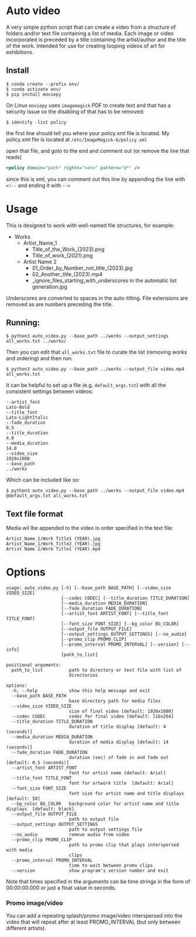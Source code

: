 # Auto video

A very simple python script that can create a video from a structure of folders and/or text file containing a list of media. Each image or video incorporated is preceded by a title containing the artist/author and the title of the work. Intended for use for creating looping videos of art for exhibitions.

## Install

```
$ conda create --prefix env/
$ conda activate env/
$ pip install moviepy
```

On Linux `moviepy` uses `imagemagick` PDF to create text and that has a security issue so the disabling of that has to be removed:

```
$ identify -list policy
```
the first line should tell you where your policy.xml file is located. My policy.xml file is located at `/etc/ImageMagick-6/policy.xml`

open that file, and goto to the end and comment out (or remove the line that reads)

```svg
<policy domain="path" rights="none" pattern="@*" />
```

since this is xml, you can comment out this line by appending the line with `<!--` and ending it with `-->`


# Usage

This is designed to work with well-named file structures, for example:

- Works
  - Artist_Name_1
    - Title_of_the_Work_(2023).png
    - Title_of_work_(2021).png
  - Artist Name 2
    - 01_Order_by_Number_not_title_(2023).jpg
    - 02_Another_title_(2023).mp4
    - _ignore_files_starting_with_underscores in the automatic list generation.jpg

Underscores are converted to spaces in the auto-titling. File extensions are removed as are numbers preceding the title.


## Running:

```
$ python3 auto_video.py --base_path ../works --output_settings all_works.txt ../works/
```

Then you can edit that `all_works.txt` file to curate the list (removing works and ordering) and then run:

```
$ python3 auto_video.py --base_path ../works --output_file video.mp4 all_works.txt
```

It can be helpful to set up a file (e.g. `default_args.txt`) with all the consistent settings between videos:
```
--artist_font
Lato-Bold
--title_font
Lato-LightItalic
--fade_duration
0.5
--title_duration
4.0
--media_duration
14.0
--video_size
1920x1080
--base_path
../works
```

Which can be included like so:
```
$ python3 auto_video.py --base_path ../works --output_file video.mp4 @default_args.txt all_works.txt
```

## Text file format

Media wil lbe appended to the video in order specified in the text file:

```
Artist_Name_1/Work Title1 (YEAR).jpg
Artist_Name_1/Work_Title2_(YEAR).jpg
Artist Name 2/Work Title1 (YEAR).mp4
```

# Options

```
usage: auto_video.py [-h] [--base_path BASE_PATH] [--video_size VIDEO_SIZE]
                     [--codec CODEC] [--title_duration TITLE_DURATION]
                     [--media_duration MEDIA_DURATION]
                     [--fade_duration FADE_DURATION]
                     [--artist_font ARTIST_FONT] [--title_font TITLE_FONT]
                     [--font_size FONT_SIZE] [--bg_color BG_COLOR]
                     [--output_file OUTPUT_FILE]
                     [--output_settings OUTPUT_SETTINGS] [--no_audio]
                     [--promo_clip PROMO_CLIP]
                     [--promo_interval PROMO_INTERVAL] [--version] [--info]
                     [path_to_list]

positional arguments:
  path_to_list          path to directory or text file with list of
                        directories

options:
  -h, --help            show this help message and exit
  --base_path BASE_PATH
                        base directory path for media files
  --video_size VIDEO_SIZE
                        size of final video [default: 1920x1080]
  --codec CODEC         codec for final video [default: libx264]
  --title_duration TITLE_DURATION
                        duration of title display [default: 4 (seconds)]
  --media_duration MEDIA_DURATION
                        duration of media display [default: 14 (seconds)]
  --fade_duration FADE_DURATION
                        duration (sec) of fade in and fade out [default: 0.5 (seconds)]
  --artist_font ARTIST_FONT
                        font for artist name [default: Arial]
  --title_font TITLE_FONT
                        font for artwork title  [default: Arial]
  --font_size FONT_SIZE
                        font size for artist name and title displays  [default: 50]
  --bg_color BG_COLOR   background color for artist name and title displays  [default: black]
  --output_file OUTPUT_FILE
                        path to output file
  --output_settings OUTPUT_SETTINGS
                        path to output settings file
  --no_audio            remove audio from video
  --promo_clip PROMO_CLIP
                        path to promo clip that plays interspersed with media
                        clips
  --promo_interval PROMO_INTERVAL
                        time to wait between promo clips
  --version             show program's version number and exit
```

Note that times specified in the arguments can be time strings in the form of 00:00:00.000 or just a float value in seconds.

### Promo image/video

You can add a repeating splash/promo image/video interspersed into the video that will repeat after at least PROMO_INTERVAL (but only between different artists).